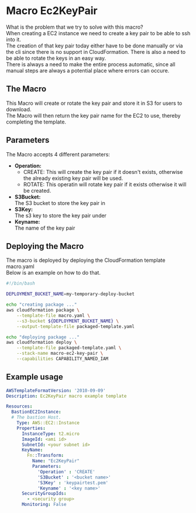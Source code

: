 # Macro Ec2KeyPair
  
What is the problem that we try to solve with this macro?  
When creating a EC2 instance we need to create a key pair to be able to ssh into it.  
The creation of that key pair today either have to be done manually or via the cli since there is no support in CloudFormation.
There is also a need to be able to rotate the keys in an easy way.  
There is always a need to make the entire process automatic, since all manual steps are always a potential place where errors can occure.

## The Macro
This Macro will create or rotate the key pair and store it in S3 for users to download.  
The Macro will then return the key pair name for the EC2 to use, thereby completing the template.

## Parameters
The Macro accepts 4 different parameters:  
 * __Operation:__  
   * CREATE: This will create the key pair if it doesn't exists, otherwise the already existing key pair will be used.  
   * ROTATE: This operatin will rotate key pair if it exists otherwise it will be created. 
 * __S3Bucket:__  
 The S3 bucket to store the key pair in
 * __S3Key:__  
 The s3 key to store the key pair under
 * __Keyname:__  
 The name of the key pair  

## Deploying the Macro
The macro is deployed by deploying the CloudFormation template macro.yaml  
Below is an example on how to do that.

```bash
#!/bin/bash

DEPLOYMENT_BUCKET_NAME=my-temporary-deploy-bucket

echo "creating package ..."
aws cloudformation package \
    --template-file macro.yaml \
    --s3-bucket ${DEPLOYMENT_BUCKET_NAME} \
    --output-template-file packaged-template.yaml

echo "deploying package ..."
aws cloudformation deploy \
    --template-file packaged-template.yaml \
    --stack-name macro-ec2-key-pair \
    --capabilities CAPABILITY_NAMED_IAM
 ```  
  

## Example usage
```yaml
AWSTemplateFormatVersion: '2010-09-09'
Description: Ec2KeyPair macro example template

Resources:
  BastionEC2Instance:
  # The bastion Host.
    Type: AWS::EC2::Instance
    Properties:
      InstanceType: t2.micro
      ImageId: <ami id>
      SubnetId: <your subnet id>
      KeyName: 
        Fn::Transform: 
          Name: "Ec2KeyPair"
          Parameters:
            'Operation' : 'CREATE'
            'S3Bucket' : '<bucket name>'
            'S3Key' : 'keypairtest.pem'
            'Keyname' : '<key name>'
      SecurityGroupIds: 
        - <security group>
      Monitoring: False
``` 